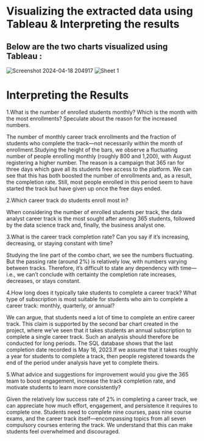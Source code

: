 # Visualizing the extracted data using Tableau & Interpreting the results

## Below are the two charts visualized using Tableau : 

![Screenshot 2024-04-18 204917](https://github.com/sohang05/Career-Track-Analysis-Using-SQL-and-Tableau/assets/73344291/a139d4f1-d445-4e22-90dc-bc9621bf3068)
![Sheet 1](https://github.com/sohang05/Career-Track-Analysis-Using-SQL-and-Tableau/assets/73344291/bbb70ac7-e99a-46d6-baba-cf0ac3f3ffcb)

# Interpreting the Results

1.What is the number of enrolled students monthly? Which is the month with the most enrollments? Speculate about the reason for the increased numbers.

The number of monthly career track enrollments and the fraction of students who complete the track—not necessarily within the month of enrollment.Studying the height of 
the bars, we observe a fluctuating number of people enrolling monthly (roughly 800 and 1,200), with August registering a higher number. The reason is a campaign that 365
ran for three days which gave all its students free access to the platform. We can see that this has both boosted the number of enrollments and, as a result, the completion
rate. Still, most people enrolled in this period seem to have started the track but have given up once the free days ended.

2.Which career track do students enroll most in?

When considering the number of enrolled students per track, the data analyst career track is the most sought after among 365 students, followed by the data science track 
and, finally, the business analyst one.

3.What is the career track completion rate? Can you say if it’s increasing, decreasing, or staying constant with time?

Studying the line part of the combo chart, we see the numbers fluctuating. But the passing rate (around 2%) is relatively low, with numbers varying between tracks. 
Therefore, it’s difficult to state any dependency with time—i.e., we can’t conclude with certainty the completion rate increases, decreases, or stays constant.

4.How long does it typically take students to complete a career track? What type of subscription is most suitable for students who aim to complete a career track: monthly, quarterly, or annual?

We can argue, that students need a lot of time to complete an entire career track. This claim is supported by the second bar chart created in the project, where we’ve seen that it takes students an annual subscription to complete a single career track. Such an analysis should therefore be conducted for long periods. The SQL database shows that the last completion date recorded is May 16, 2023.If we assume that it takes roughly a year for students to complete a track, then people registered towards the end of the period under analysis have yet to complete theirs.

5.What advice and suggestions for improvement would you give the 365 team to boost engagement, increase the track completion rate, and motivate students to learn more consistently? 

Given the relatively low success rate of 2% in completing a career track, we can appreciate how much effort, engagement, and persistence it requires to complete one. Students need to complete nine courses, pass nine course exams, and the career track itself—encompassing topics from all seven compulsory courses entering the track. We understand that this can make students feel overwhelmed and discouraged.
